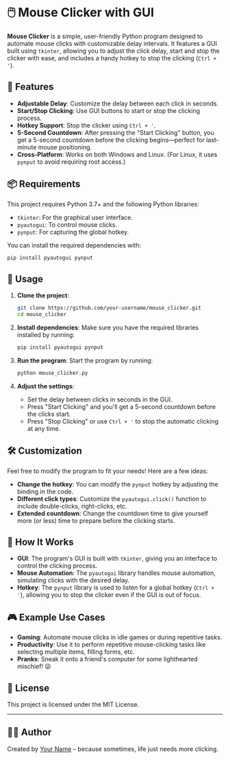 
# 🖱️ Mouse Clicker with GUI

**Mouse Clicker** is a simple, user-friendly Python program designed to automate mouse clicks with customizable delay intervals. It features a GUI built using `tkinter`, allowing you to adjust the click delay, start and stop the clicker with ease, and includes a handy hotkey to stop the clicking (`Ctrl + '`).

## 🎉 Features

- **Adjustable Delay**: Customize the delay between each click in seconds.
- **Start/Stop Clicking**: Use GUI buttons to start or stop the clicking process.
- **Hotkey Support**: Stop the clicker using `Ctrl + '`.
- **5-Second Countdown**: After pressing the "Start Clicking" button, you get a 5-second countdown before the clicking begins—perfect for last-minute mouse positioning.
- **Cross-Platform**: Works on both Windows and Linux. (For Linux, it uses `pynput` to avoid requiring root access.)

## 📦 Requirements

This project requires Python 3.7+ and the following Python libraries:

- `tkinter`: For the graphical user interface.
- `pyautogui`: To control mouse clicks.
- `pynput`: For capturing the global hotkey.
  
You can install the required dependencies with:

```bash
pip install pyautogui pynput
```

## 🚀 Usage

1. **Clone the project**:
   ```bash
   git clone https://github.com/your-username/mouse_clicker.git
   cd mouse_clicker
   ```

2. **Install dependencies**:
   Make sure you have the required libraries installed by running:
   ```bash
   pip install pyautogui pynput
   ```

3. **Run the program**:
   Start the program by running:
   ```bash
   python mouse_clicker.py
   ```

4. **Adjust the settings**:
   - Set the delay between clicks in seconds in the GUI.
   - Press "Start Clicking" and you'll get a 5-second countdown before the clicks start.
   - Press "Stop Clicking" or use `Ctrl + '` to stop the automatic clicking at any time.

## 🛠️ Customization

Feel free to modify the program to fit your needs! Here are a few ideas:
- **Change the hotkey**: You can modify the `pynput` hotkey by adjusting the binding in the code.
- **Different click types**: Customize the `pyautogui.click()` function to include double-clicks, right-clicks, etc.
- **Extended countdown**: Change the countdown time to give yourself more (or less) time to prepare before the clicking starts.

## 🤔 How It Works

- **GUI**: The program's GUI is built with `tkinter`, giving you an interface to control the clicking process.
- **Mouse Automation**: The `pyautogui` library handles mouse automation, simulating clicks with the desired delay.
- **Hotkey**: The `pynput` library is used to listen for a global hotkey (`Ctrl + '`), allowing you to stop the clicker even if the GUI is out of focus.

## 🎮 Example Use Cases

- **Gaming**: Automate mouse clicks in idle games or during repetitive tasks.
- **Productivity**: Use it to perform repetitive mouse-clicking tasks like selecting multiple items, filling forms, etc.
- **Pranks**: Sneak it onto a friend's computer for some lighthearted mischief! 😜

## 📝 License

This project is licensed under the MIT License.

---

## 👨‍💻 Author

Created by [Your Name](https://github.com/your-username) – because sometimes, life just needs more clicking.
